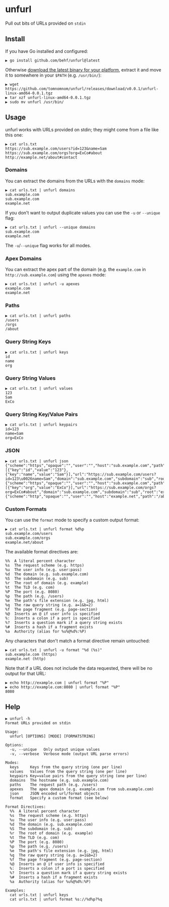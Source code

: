 # unfurl

Pull out bits of URLs provided on `stdin`

## Install

If you have Go installed and configured:

```
▶ go install github.com/behf/unfurl@latest
```

Otherwise [download the latest binary for your platform](https://github.com/tomnomnom/unfurl/releases),
extract it and move it to somewhere in your `$PATH` (e.g. `/usr/bin/`):

```
▶ wget https://github.com/tomnomnom/unfurl/releases/download/v0.0.1/unfurl-linux-amd64-0.0.1.tgz
▶ tar xzf unfurl-linux-amd64-0.0.1.tgz
▶ sudo mv unfurl /usr/bin/
```

## Usage

unfurl works with URLs provided on stdin; they might come from a file like this one:

```
▶ cat urls.txt
https://sub.example.com/users?id=123&name=Sam
https://sub.example.com/orgs?org=ExCo#about
http://example.net/about#contact
```

### Domains

You can extract the domains from the URLs with the `domains` mode:

```
▶ cat urls.txt | unfurl domains
sub.example.com
sub.example.com
example.net
```

If you don't want to output duplicate values you can use the `-u` or `--unique` flag:

```
▶ cat urls.txt | unfurl --unique domains
sub.example.com
example.net
```

The `-u`/`--unique` flag works for all modes.

### Apex Domains

You can extract the apex part of the domain (e.g. the `example.com` in `http://sub.example.com`) using the `apexes` mode:

```
▶ cat urls.txt | unfurl -u apexes
example.com
example.net
```

### Paths

```
▶ cat urls.txt | unfurl paths
/users
/orgs
/about
```

### Query String Keys

```
▶ cat urls.txt | unfurl keys
id
name
org
```

### Query String Values

```
▶ cat urls.txt | unfurl values
123
Sam
ExCo
```

### Query String Key/Value Pairs

```
▶ cat urls.txt | unfurl keypairs
id=123
name=Sam
org=ExCo
```

### JSON
```
▶ cat urls.txt | unfurl json
{"scheme":"https","opaque":"","user":"","host":"sub.example.com","path":"/users","raw_path":"","raw_query":"id=123\u0026name=Sam","fragment":"","parameters":[{"key":"id","value":"123"},{"key":"name","value":"Sam"}],"url":"https://sub.example.com/users?id=123\u0026name=Sam","domain":"sub.example.com","subdomain":"sub","root":"example","tld":"com","apex":"example.com","port":"","extension":""}
{"scheme":"https","opaque":"","user":"","host":"sub.example.com","path":"/orgs","raw_path":"","raw_query":"org=ExCo","fragment":"about","parameters":[{"key":"org","value":"ExCo"}],"url":"https://sub.example.com/orgs?org=ExCo#about","domain":"sub.example.com","subdomain":"sub","root":"example","tld":"com","apex":"example.com","port":"","extension":""}
{"scheme":"http","opaque":"","user":"","host":"example.net","path":"/about","raw_path":"","raw_query":"","fragment":"contact","parameters":null,"url":"http://example.net/about#contact","domain":"example.net","subdomain":"","root":"example","tld":"net","apex":"example.net","port":"","extension":""}
```

### Custom Formats

You can use the `format` mode to specify a custom output format:

```
▶ cat urls.txt | unfurl format %d%p
sub.example.com/users
sub.example.com/orgs
example.net/about
```

The available format directives are:

```
%%  A literal percent character
%s  The request scheme (e.g. https)
%u  The user info (e.g. user:pass)
%d  The domain (e.g. sub.example.com)
%S  The subdomain (e.g. sub)
%r  The root of domain (e.g. example)
%t  The TLD (e.g. com)
%P  The port (e.g. 8080)
%p  The path (e.g. /users)
%e  The path's file extension (e.g. jpg, html)
%q  The raw query string (e.g. a=1&b=2)
%f  The page fragment (e.g. page-section)
%@  Inserts an @ if user info is specified
%:  Inserts a colon if a port is specified
%?  Inserts a question mark if a query string exists
%#  Inserts a hash if a fragment exists
%a  Authority (alias for %u%@%d%:%P)
```

Any characters that don't match a format directive remain untouched:

```
▶ cat urls.txt | unfurl -u format "%d (%s)"
sub.example.com (https)
example.net (http)
```

Note that if a URL does not include the data requested, there will be no output for that URL:

```
▶ echo http://example.com | unfurl format "%P"
▶ echo http://example.com:8080 | unfurl format "%P"
8080
```


## Help

```
▶ unfurl -h
Format URLs provided on stdin

Usage:
  unfurl [OPTIONS] [MODE] [FORMATSTRING]

Options:
  -u, --unique   Only output unique values
  -v, --verbose  Verbose mode (output URL parse errors)

Modes:
  keys     Keys from the query string (one per line)
  values   Values from the query string (one per line)
  keypairs Key=value pairs from the query string (one per line)
  domains  The hostname (e.g. sub.example.com)
  paths    The request path (e.g. /users)
  apexes   The apex domain (e.g. example.com from sub.example.com)
  json     JSON encoded url/format objects
  format   Specify a custom format (see below)

Format Directives:
  %%  A literal percent character
  %s  The request scheme (e.g. https)
  %u  The user info (e.g. user:pass)
  %d  The domain (e.g. sub.example.com)
  %S  The subdomain (e.g. sub)
  %r  The root of domain (e.g. example)
  %t  The TLD (e.g. com)
  %P  The port (e.g. 8080)
  %p  The path (e.g. /users)
  %e  The path's file extension (e.g. jpg, html)
  %q  The raw query string (e.g. a=1&b=2)
  %f  The page fragment (e.g. page-section)
  %@  Inserts an @ if user info is specified
  %:  Inserts a colon if a port is specified
  %?  Inserts a question mark if a query string exists
  %#  Inserts a hash if a fragment exists
  %a  Authority (alias for %u%@%d%:%P)

Examples:
  cat urls.txt | unfurl keys
  cat urls.txt | unfurl format %s://%d%p?%q
```
